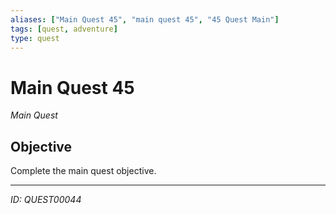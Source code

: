 ```yaml
---
aliases: ["Main Quest 45", "main quest 45", "45 Quest Main"]
tags: [quest, adventure]
type: quest
---
```


# Main Quest 45

*Main Quest*

## Objective
Complete the main quest objective.

---
*ID: QUEST00044*